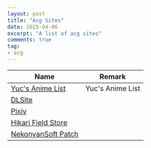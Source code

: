 ```yaml
---
layout: post
title: "Acg Sites"
date: 2025-04-06
excerpt: "A list of acg sites"
comments: true
tag:
- acg
---
```


| Name | Remark |
| --- | --- |
| [Yuc's Anime List](https://yuc.wiki/index/) | Yuc's Anime List |
| [DLSite](https://www.dlsite.com/index.html) | |
| [Pixiv](https://www.pixiv.net/) | |
| [Hikari Field Store](https://store.hikarifield.co.jp/) | |
| [NekonyanSoft Patch](https://patches.nekonyansoft.com/) | |
